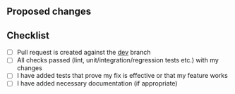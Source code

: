 ## Proposed changes

<!-- Describe the overall picture of your modifications to help maintainers understand the pull request. PRs are required to be associated to their related issue tickets or feature request. -->


## Checklist

<!-- Put an "x" in the boxes that apply. You can also fill these out after creating the PR. If you're unsure about any of them, don't hesitate to ask. We're here to help! This is simply a reminder of what we are going to look for before merging your code. -->

- [ ] Pull request is created against the [dev](https://github.com/devilsfang/nuclei/tree/dev) branch
- [ ] All checks passed (lint, unit/integration/regression tests etc.) with my changes
- [ ] I have added tests that prove my fix is effective or that my feature works
- [ ] I have added necessary documentation (if appropriate)